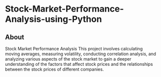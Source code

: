 # Stock-Market-Performance-Analysis-using-Python

## About

Stock Market Performance Analysis This project involves calculating moving averages, measuring volatility, conducting correlation analysis, and analyzing various aspects of the stock market to gain a deeper understanding of the factors that affect stock prices and the relationships between the stock prices of different companies.
